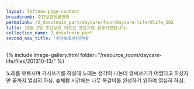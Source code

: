 ```yaml
--- 
layout: leftnav-page-content 
breadcrumb: 주간보호생활현장 
permalink: /2_dosolnoin_part/daycare/four/daycare-life/dlife_302
title: 10월_2일_주간보호_어르신_프로그램_활동사진입니다.
collection_name: 2_dosolnoin_part
second_nav_title: '주간보호센터안내' 
---
```

{% include image-gallery.html folder="/resource_room/daycare-life/files/201310-13/" %}





노래를 부르시며 가사쓰기를 하실때 노래는 생각이 나는데 
글씨쓰기가 어렵다고 하셨지만 끝까지 열심히 하심. 숲체험
시간에는 나무 목걸이를 완성하기 위하여 열심히 하심.